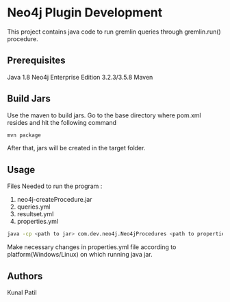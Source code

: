 # Neo4j Plugin Development

This project contains java code to run gremlin queries through gremlin.run() procedure.

## Prerequisites

Java 1.8
Neo4j Enterprise Edition 3.2.3/3.5.8
Maven


## Build Jars

Use the maven to build jars.
Go to the base directory where pom.xml resides and hit the following command

```bash
mvn package
```
After that, jars will be created in the target folder.

## Usage
Files Needed to run the program :
1. neo4j-createProcedure.jar
2. queries.yml
3. resultset.yml
4. properties.yml

```bash
java -cp <path to jar> com.dev.neo4j.Neo4jProcedures <path to properties.yml>
```
Make necessary changes in properties.yml file according to platform(Windows/Linux) on which running java jar.

## Authors
Kunal Patil
